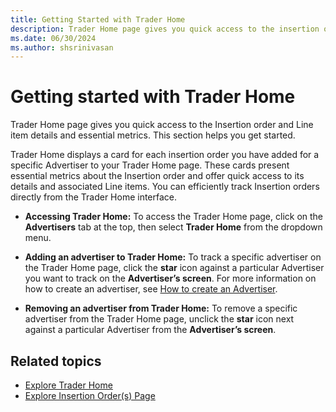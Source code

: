```yaml
---
title: Getting Started with Trader Home
description: Trader Home page gives you quick access to the insertion order and line-item details and essential metrics. 
ms.date: 06/30/2024
ms.author: shsrinivasan
---
```


# Getting started with Trader Home

Trader Home page gives you quick access to the Insertion order and Line item details and essential metrics. This section helps you get started.

Trader Home displays a card for each insertion order you have added for a specific Advertiser to your Trader Home page. These cards present essential metrics about the Insertion order and offer quick access to its details and associated Line items. You can efficiently track Insertion orders directly from the Trader Home interface.

- **Accessing Trader Home:** To access the Trader Home page, click on the **Advertisers** tab at the top, then select **Trader Home** from the dropdown menu.

- **Adding an advertiser to Trader Home:** To track a specific advertiser on the Trader Home page, click the **star** icon against a particular Advertiser you want to track on the **Advertiser’s screen**. For more information on how to create an advertiser, see [How to create an Advertiser](create-an-advertiser.md).

- **Removing an advertiser from Trader Home:** To remove a specific advertiser from the Trader Home page, unclick the **star** icon next against a particular Advertiser from the **Advertiser’s screen**.



## Related topics
- [Explore Trader Home](explore-trader-home.md)
- [Explore Insertion Order(s) Page](explore-insertion-orders-page.md)

